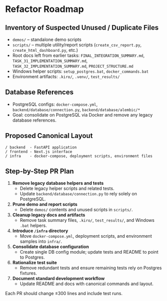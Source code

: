 # Refactor Roadmap

## Inventory of Suspected Unused / Duplicate Files
- `demos/` – standalone demo scripts
- `scripts/` – multiple utility/report scripts (`create_csv_report.py`, `create_html_dashboard.py`, etc.)
- Root docs left from earlier tasks: `FINAL_INTEGRATION_SUMMARY.md`, `TASK_31_IMPLEMENTATION_SUMMARY.md`, `TASK_32_IMPLEMENTATION_SUMMARY.md`, `PROJECT_STRUCTURE.md`
- Windows helper scripts: `setup_postgres.bat`, `docker_commands.bat`
- Environment artifacts: `.kiro/`, `.venv/`, `test_results/`

## Database References
- PostgreSQL configs: `docker-compose.yml`, `backend/database/connection.py`, `backend/database/alembic/*`
- Goal: consolidate on PostgreSQL via Docker and remove any legacy database references.

## Proposed Canonical Layout
```
/ backend  - FastAPI application
/ frontend - Next.js interface
/ infra    - docker-compose, deployment scripts, environment files
```

## Step-by-Step PR Plan
1. **Remove legacy database helpers and tests**
   - Delete legacy helper scripts and related tests.
   - Update `backend/database/connection.py` to rely solely on PostgreSQL.
2. **Prune demo and report scripts**
   - Delete `demos/` contents and unused scripts in `scripts/`.
3. **Cleanup legacy docs and artifacts**
   - Remove task summary files, `.kiro/`, `test_results/`, and Windows `.bat` helpers.
4. **Introduce `/infra` directory**
   - Move `docker-compose.yml`, deployment scripts, and environment samples into `infra/`.
5. **Consolidate database configuration**
   - Create single DB config module; update tests and README to point to Postgres.
6. **Rationalize test suite**
   - Remove redundant tests and ensure remaining tests rely on Postgres fixtures.
7. **Document standard development workflow**
   - Update README and docs with canonical commands and layout.

Each PR should change ≤300 lines and include test runs.
